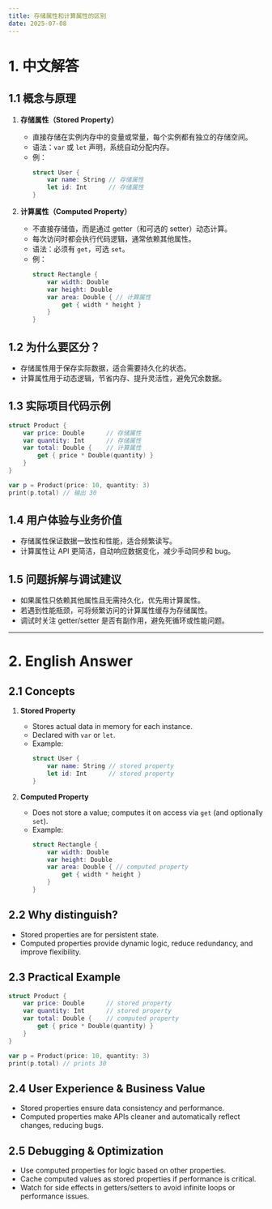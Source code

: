 ```yaml
---
title: 存储属性和计算属性的区别
date: 2025-07-08
---
```


# 1. 中文解答

## 1.1 概念与原理
1. **存储属性（Stored Property）**
   - 直接存储在实例内存中的变量或常量，每个实例都有独立的存储空间。
   - 语法：`var` 或 `let` 声明，系统自动分配内存。
   - 例：
     ```swift
     struct User {
         var name: String // 存储属性
         let id: Int      // 存储属性
     }
     ```

2. **计算属性（Computed Property）**
   - 不直接存储值，而是通过 getter（和可选的 setter）动态计算。
   - 每次访问时都会执行代码逻辑，通常依赖其他属性。
   - 语法：必须有 `get`，可选 `set`。
   - 例：
     ```swift
     struct Rectangle {
         var width: Double
         var height: Double
         var area: Double { // 计算属性
             get { width * height }
         }
     }
     ```

## 1.2 为什么要区分？
- 存储属性用于保存实际数据，适合需要持久化的状态。
- 计算属性用于动态逻辑，节省内存、提升灵活性，避免冗余数据。

## 1.3 实际项目代码示例
```swift
struct Product {
    var price: Double      // 存储属性
    var quantity: Int      // 存储属性
    var total: Double {    // 计算属性
        get { price * Double(quantity) }
    }
}

var p = Product(price: 10, quantity: 3)
print(p.total) // 输出 30
```

## 1.4 用户体验与业务价值
- 存储属性保证数据一致性和性能，适合频繁读写。
- 计算属性让 API 更简洁，自动响应数据变化，减少手动同步和 bug。

## 1.5 问题拆解与调试建议
- 如果属性只依赖其他属性且无需持久化，优先用计算属性。
- 若遇到性能瓶颈，可将频繁访问的计算属性缓存为存储属性。
- 调试时关注 getter/setter 是否有副作用，避免死循环或性能问题。

---

# 2. English Answer

## 2.1 Concepts
1. **Stored Property**
   - Stores actual data in memory for each instance.
   - Declared with `var` or `let`.
   - Example:
     ```swift
     struct User {
         var name: String // stored property
         let id: Int      // stored property
     }
     ```

2. **Computed Property**
   - Does not store a value; computes it on access via `get` (and optionally `set`).
   - Example:
     ```swift
     struct Rectangle {
         var width: Double
         var height: Double
         var area: Double { // computed property
             get { width * height }
         }
     }
     ```

## 2.2 Why distinguish?
- Stored properties are for persistent state.
- Computed properties provide dynamic logic, reduce redundancy, and improve flexibility.

## 2.3 Practical Example
```swift
struct Product {
    var price: Double      // stored property
    var quantity: Int      // stored property
    var total: Double {    // computed property
        get { price * Double(quantity) }
    }
}

var p = Product(price: 10, quantity: 3)
print(p.total) // prints 30
```

## 2.4 User Experience & Business Value
- Stored properties ensure data consistency and performance.
- Computed properties make APIs cleaner and automatically reflect changes, reducing bugs.

## 2.5 Debugging & Optimization
- Use computed properties for logic based on other properties.
- Cache computed values as stored properties if performance is critical.
- Watch for side effects in getters/setters to avoid infinite loops or performance issues.
